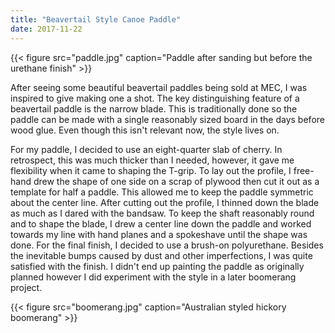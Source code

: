```yaml
---
title: "Beavertail Style Canoe Paddle"
date: 2017-11-22
---
```


{{< figure src="paddle.jpg" caption="Paddle after sanding but before the urethane finish" >}}

After seeing some beautiful beavertail paddles being sold at MEC, I was inspired to give making one a shot. The key distinguishing feature of a beavertail paddle is the narrow blade. This is traditionally done so the paddle can be made with a single reasonably sized board in the days before wood glue. Even though this isn't relevant now, the style lives on.

For my paddle, I decided to use an eight-quarter slab of cherry. In retrospect, this was much thicker than I needed, however, it gave me flexibility when it came to shaping the T-grip. To lay out the profile, I free-hand drew the shape of one side on a scrap of plywood then cut it out as a template for half a paddle. This allowed me to keep the paddle symmetric about the center line. After cutting out the profile, I thinned down the blade as much as I dared with the bandsaw. To keep the shaft reasonably round and to shape the blade, I drew a center line down the paddle and worked towards my line with hand planes and a spokeshave until the shape was done. For the final finish, I decided to use a brush-on polyurethane. Besides the inevitable bumps caused by dust and other imperfections, I was quite satisfied with the finish. I didn't end up painting the paddle as originally planned however I did experiment with the style in a later boomerang project.

{{< figure src="boomerang.jpg" caption="Australian styled hickory boomerang" >}}